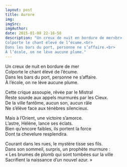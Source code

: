 ```yaml
---
layout: post
title: Aurore
img: 
imgSrc: 
imgAuthor: 
date: 2015-01-08 22-16-58
description: "Un creux de nuit en bordure de mer<br>
Colporte le chant élevé de l’écume.<br>
Dans les bars du port, personne ne s’affaire.<br>
À l’école, on ne lève aucune plume."
---
```

Un creux de nuit en bordure de mer<br>
Colporte le chant élevé de l’écume.<br>
Dans les bars du port, personne ne s’affaire.<br>
À l’école, on ne lève aucune plume.

Cette crique assoupie, rêvée par le Mistral<br>
Reste sourde aux appels murmurés par les Cieux.<br>
De la ville fantôme, aucun son, aucun râle<br>
Ne s’élève face aux ténèbres silencieux.

Mais à l’Orient, une victoire s’amorce.<br>
L’astre, Hélène, lance ses éclats.<br>
Bien qu’encore faibles, ils portent la force<br>
Dont ta chevelure resplendira.

Courant dans les rues, le mystère tisse ses fils.<br>
Dans son sommeil, surpris, un prophète murmure :<br>
«&nbsp;Les brumes de plomb qui sont tombées sur la ville<br>
Sacrifient la naissance d’un nouvel azur.&nbsp;»
